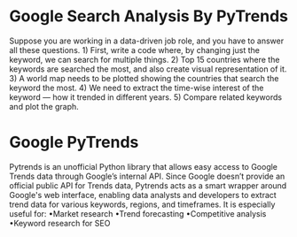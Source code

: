 <h1>Google Search Analysis By PyTrends</h1>
Suppose you are working in a data-driven job role, and you have to answer all these questions.
 1) First, write a code where, by changing just the keyword, we can search for multiple things.
 2) Top 15 countries where the keywords are searched the most, and also create visual representation of it.
 3) A world map needs to be plotted showing the countries that search the keyword the most.
 4) We need to extract the time-wise interest of the keyword — how it trended in different years.
 5) Compare related keywords and plot the graph.

 <h1>Google PyTrends</h1>
 Pytrends is an unofficial Python library that allows easy access to Google Trends 
data through Google’s internal API. Since Google doesn’t provide an official 
public API for Trends data, Pytrends acts as a smart wrapper around Google's 
web interface, enabling data analysts and developers to extract trend data for 
various keywords, regions, and timeframes.
 It is especially useful for:
 •Market research
 •Trend forecasting
 •Competitive analysis
 •Keyword research for SEO
